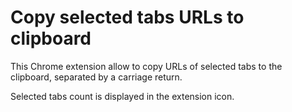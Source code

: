 # Copy selected tabs URLs to clipboard

This Chrome extension allow to copy URLs of selected tabs to the clipboard, separated by a carriage return.

Selected tabs count is displayed in the extension icon.

